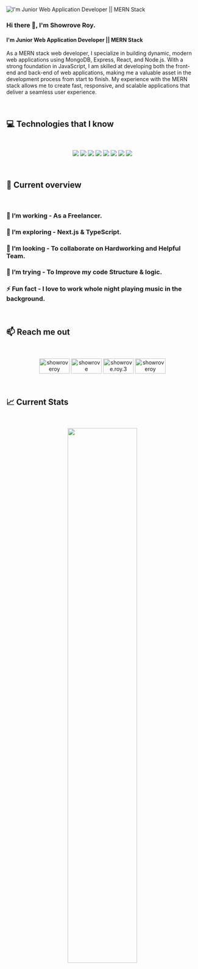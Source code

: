 ![I'm Junior Web Application Developer || MERN Stack](https://scontent.fdac135-1.fna.fbcdn.net/v/t39.30808-6/323640069_605161998176271_1673502314575359131_n.png?_nc_cat=105&ccb=1-7&_nc_sid=e3f864&_nc_eui2=AeFfZoAetenaQK7bG5L9DtgYVLiRkEAOuQxUuJGQQA65DJIvQPD_iCvxxZtpLqVwioV4X699Be8X-9iXC2W-59XG&_nc_ohc=jQYn0CghPkQAX9BCwLf&_nc_ht=scontent.fdac135-1.fna&oh=00_AfA40MyvnCkNPPhrU2v0swW7jF8FFtSak_WQWYyeqKeg4w&oe=64313690)
### Hi there 👋, I'm Showrove Roy.
#### I'm Junior Web Application Developer || MERN Stack


As a MERN stack web developer, I specialize in building dynamic, modern web applications using MongoDB, Express, React, and Node.js. With a strong foundation in JavaScript, I am skilled at developing both the front-end and back-end of web applications, making me a valuable asset in the development process from start to finish. My experience with the MERN stack allows me to create fast, responsive, and scalable applications that deliver a seamless user experience.

<br />

## :computer: Technologies that I know
<br>
<p align="center">
<img src="https://github.com/mir-hussain/mir-hussain/blob/main/images/icons/HTML.png"/>
<img src="https://github.com/mir-hussain/mir-hussain/blob/main/images/icons/css.png"/>
<img src="https://github.com/mir-hussain/mir-hussain/blob/main/images/icons/JavaScript.png"/>
<img src="https://github.com/mir-hussain/mir-hussain/blob/main/images/icons/react.png"/>
<img src="https://github.com/mir-hussain/mir-hussain/blob/main/images/icons/tailwind.png"/>
<img src="https://github.com/mir-hussain/mir-hussain/blob/main/images/icons/Bootsrap.png"/>
<img src="https://github.com/mir-hussain/mir-hussain/blob/main/images/icons/node.png"/>
<img src="https://github.com/mir-hussain/mir-hussain/blob/main/images/icons/express.png"/>
</p><br/>

## :eyes: Current overview
<br/>

### 🔭 I’m working - As a Freelancer. 
### 🌱 I’m exploring - Next.js & TypeScript. 
### 👯 I’m looking - To collaborate on Hardworking and Helpful Team. 
### 🤔 I’m trying - To Improve my code Structure & logic. 
### ⚡ Fun fact - I love to work whole night playing music in the background.

<br/>

## :mailbox: Reach me out

<br />

<p align="center">
<a href="https://twitter.com/showroveroy" target="blank"><img align="center" src="https://raw.githubusercontent.com/rahuldkjain/github-profile-readme-generator/master/src/images/icons/Social/twitter.svg" alt="showroveroy" height="40" width="80" /></a>
<a href="https://linkedin.com/in/showrove" target="blank"><img align="center" src="https://raw.githubusercontent.com/rahuldkjain/github-profile-readme-generator/master/src/images/icons/Social/linked-in-alt.svg" alt="showrove" height="40" width="80" /></a>
<a href="https://fb.com/showrove.roy.3" target="blank"><img align="center" src="https://raw.githubusercontent.com/rahuldkjain/github-profile-readme-generator/master/src/images/icons/Social/facebook.svg" alt="showrove.roy.3" height="40" width="80" /></a>
<a href="https://instagram.com/showroveroy" target="blank"><img align="center" src="https://raw.githubusercontent.com/rahuldkjain/github-profile-readme-generator/master/src/images/icons/Social/instagram.svg" alt="showroveroy" height="40" width="80" /></a>
</p>

</br>

 ## :chart_with_upwards_trend: Current Stats

<br />
<p align="center">
  <img width="60%" src="https://github-readme-streak-stats.herokuapp.com/?user=showrove-roy&background=0D1117&sideNums=FFFFFF&sideLabels=9A9A9A&currStreakNum=FB8C00&dates=6E6E6E" />
</p>

